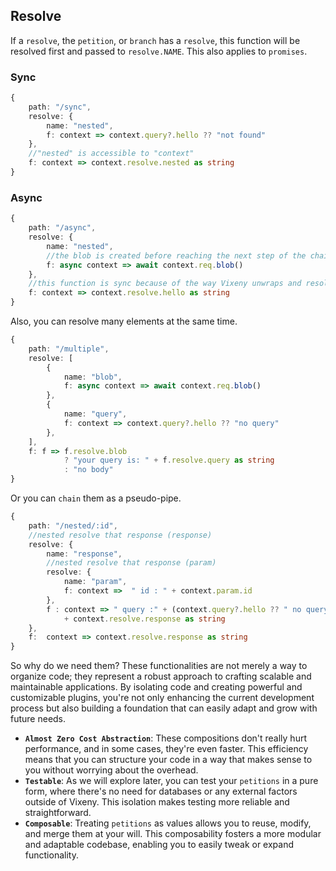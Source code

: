 ## Resolve

If a `resolve`, the `petition`, or `branch` has a `resolve`, this function will be resolved first and passed to `resolve.NAME`. This also applies to `promises`.

### Sync

```ts
{
    path: "/sync",
    resolve: {
        name: "nested",
        f: context => context.query?.hello ?? "not found"
    },
    //"nested" is accessible to "context"
    f: context => context.resolve.nested as string
}
```

### Async

```ts
{
    path: "/async",
    resolve: {
        name: "nested",
        //the blob is created before reaching the next step of the chain
        f: async context => await context.req.blob()
    },
    //this function is sync because of the way Vixeny unwraps and resolves
    f: context => context.resolve.hello as string
}
```

Also, you can resolve many elements at the same time.

```ts
{
    path: "/multiple",
    resolve: [
        {
            name: "blob",
            f: async context => await context.req.blob()
        },
        {
            name: "query",
            f: context => context.query?.hello ?? "no query"
        },
    ],
    f: f => f.resolve.blob
            ? "your query is: " + f.resolve.query as string
            : "no body"
}
```

Or you can `chain` them as a pseudo-pipe.

```ts
{
    path: "/nested/:id",
    //nested resolve that response (response)
    resolve: {
        name: "response",
        //nested resolve that response (param)
        resolve: {
            name: "param",
            f: context =>  " id : " + context.param.id
        },
        f : context => " query :" + (context.query?.hello ?? " no query ")
            + context.resolve.response as string
    },
    f:  context => context.resolve.response as string
}
```

So why do we need them? These functionalities are not merely a way to organize code; they represent a robust approach to crafting scalable and maintainable applications. By isolating code and creating powerful and customizable plugins, you're not only enhancing the current development process but also building a foundation that can easily adapt and grow with future needs.

- **`Almost Zero Cost Abstraction`**: These compositions don't really hurt performance, and in some cases, they're even faster. This efficiency means that you can structure your code in a way that makes sense to you without worrying about the overhead.
- **`Testable`**: As we will explore later, you can test your `petitions` in a pure form, where there's no need for databases or any external factors outside of Vixeny. This isolation makes testing more reliable and straightforward.
- **`Composable`**: Treating `petitions` as values allows you to reuse, modify, and merge them at your will. This composability fosters a more modular and adaptable codebase, enabling you to easily tweak or expand functionality.
